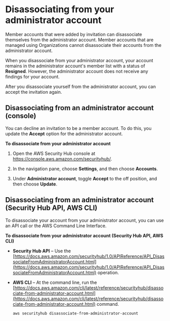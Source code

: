 # Disassociating from your administrator account<a name="securityhub-disassociate-from-admin"></a>

Member accounts that were added by invitation can disassociate themselves from the administrator account\. Member accounts that are managed using Organizations cannot disassociate their accounts from the administrator account\.

When you disassociate from your administrator account, your account remains in the administrator account's member list with a status of **Resigned**\. However, the administrator account does not receive any findings for your account\.

After you disassociate yourself from the administrator account, you can accept the invitation again\.

## Disassociating from an administrator account \(console\)<a name="securityhub-disassociate-from-admin-console"></a>

You can decline an invitation to be a member account\. To do this, you update the **Accept** option for the administrator account\.

**To disassociate from your administrator account**

1. Open the AWS Security Hub console at [https://console\.aws\.amazon\.com/securityhub/](https://console.aws.amazon.com/securityhub/)\.

1. In the navigation pane, choose **Settings**, and then choose **Accounts**\.

1. Under **Administrator account**, toggle **Accept** to the off position, and then choose **Update**\.

## Disassociating from an administrator account \(Security Hub API, AWS CLI\)<a name="securityhub-disassociate-from-admin-api-cli"></a>

To disassociate your account from your administrator account, you can use an API call or the AWS Command Line Interface\.

**To disassociate from your administrator account \(Security Hub API, AWS CLI\)**
+ **Security Hub API** – Use the [https://docs.aws.amazon.com/securityhub/1.0/APIReference/API_DisassociateFromAdministratorAccount.html](https://docs.aws.amazon.com/securityhub/1.0/APIReference/API_DisassociateFromAdministratorAccount.html) operation\.
+ **AWS CLI** – At the command line, run the [https://docs.aws.amazon.com/cli/latest/reference/securityhub/disassociate-from-administrator-account.html](https://docs.aws.amazon.com/cli/latest/reference/securityhub/disassociate-from-administrator-account.html) command\.

  ```
  aws securityhub disassociate-from-administrator-account
  ```